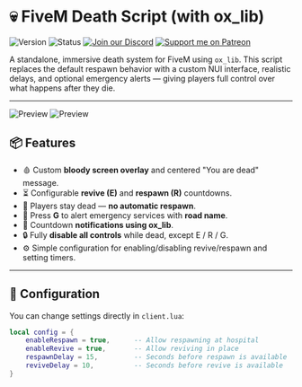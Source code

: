 # 💀 FiveM Death Script (with ox_lib)

![Version](https://img.shields.io/badge/version-1.0.0-blue.svg)
![Status](https://img.shields.io/badge/status-active-success)
[![Join our Discord](https://img.shields.io/discord/1336789892180738162?style=flat-square&logo=discord)](https://discord.gg/pHsTfwAXbF)
[![Support me on Patreon](https://img.shields.io/badge/Patreon-FF424D?style=flat&logo=patreon&logoColor=white)](https://www.patreon.com/c/smocdevelopment/membership)

A standalone, immersive death system for FiveM using `ox_lib`. This script replaces the default respawn behavior with a custom NUI interface, realistic delays, and optional emergency alerts — giving players full control over what happens after they die.

---


![Preview](https://media.discordapp.net/attachments/1376026259594940576/1385763951974940756/image.png?ex=685740c0&is=6855ef40&hm=4066fc0e3d74292b24d51e8b28c0951638934c217e8d823b7e0ce218cf12517f&=&format=webp&quality=lossless&width=1522&height=856)
![Preview](https://media.discordapp.net/attachments/1376026259594940576/1385764068526133338/image.png?ex=685740dc&is=6855ef5c&hm=04b62db254249d44d3f360fd3e945db50408ce4d9be0a0d0e73358b0856b39f9&=&format=webp&quality=lossless)
## 📦 Features

- 🩸 Custom **bloody screen overlay** and centered "You are dead" message.
- ⏳ Configurable **revive (E)** and **respawn (R)** countdowns.
- 🧍 Players stay dead — **no automatic respawn**.
- 📢 Press **G** to alert emergency services with **road name**.
- 🔔 Countdown **notifications using ox_lib**.
- 🔒 Fully **disable all controls** while dead, except E / R / G.
- ⚙️ Simple configuration for enabling/disabling revive/respawn and setting timers.

---

## 🔧 Configuration

You can change settings directly in `client.lua`:

```lua
local config = {
    enableRespawn = true,      -- Allow respawning at hospital
    enableRevive = true,       -- Allow reviving in place
    respawnDelay = 15,         -- Seconds before respawn is available
    reviveDelay = 10,          -- Seconds before revive is available
}
